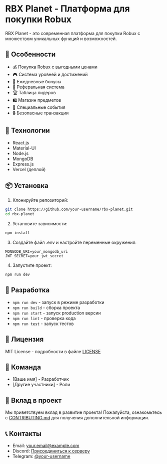# RBX Planet - Платформа для покупки Robux

RBX Planet - это современная платформа для покупки Robux с множеством уникальных функций и возможностей.

## 🌟 Особенности

- 💰 Покупка Robux с выгодными ценами
- 🎮 Система уровней и достижений
- 🎁 Ежедневные бонусы
- 👥 Реферальная система
- 🏆 Таблица лидеров
- 🛍️ Магазин предметов
- 🎉 Специальные события
- 🔒 Безопасные транзакции

## 🚀 Технологии

- React.js
- Material-UI
- Node.js
- MongoDB
- Express.js
- Vercel (деплой)

## 📦 Установка

1. Клонируйте репозиторий:
```bash
git clone https://github.com/your-username/rbx-planet.git
cd rbx-planet
```

2. Установите зависимости:
```bash
npm install
```

3. Создайте файл .env и настройте переменные окружения:
```env
MONGODB_URI=your_mongodb_uri
JWT_SECRET=your_jwt_secret
```

4. Запустите проект:
```bash
npm run dev
```

## 🔧 Разработка

- `npm run dev` - запуск в режиме разработки
- `npm run build` - сборка проекта
- `npm run start` - запуск production версии
- `npm run lint` - проверка кода
- `npm run test` - запуск тестов

## 📝 Лицензия

MIT License - подробности в файле [LICENSE](LICENSE)

## 👥 Команда

- [Ваше имя] - Разработчик
- [Другие участники] - Роли

## 🤝 Вклад в проект

Мы приветствуем вклад в развитие проекта! Пожалуйста, ознакомьтесь с [CONTRIBUTING.md](CONTRIBUTING.md) для получения дополнительной информации.

## 📞 Контакты

- Email: your.email@example.com
- Discord: [Присоединиться к серверу](https://discord.gg/your-server)
- Telegram: [@your-username](https://t.me/your-username) 